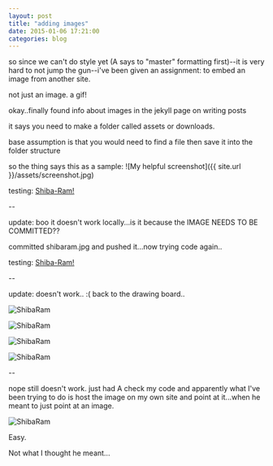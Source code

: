 ```yaml
---
layout: post
title: "adding images"
date: 2015-01-06 17:21:00
categories: blog
---
```

so since we can't do style yet (A says to "master" formatting first)--it is very hard to not jump the gun--i've been given an assignment: to embed an image from another site. 

not just an image. a gif!

okay..finally found info about images in the jekyll page on writing posts

it says you need to make a folder called assets or downloads. 

base assumption is that you would need to find a file then save it into the folder structure

so the thing says this as a sample: \!\[My helpful screenshot\]\(\{\{ site.url \}\}/assets/screenshot.jpg\)

testing: [Shiba-Ram!]({{site.url}}/assets/shibaram.jpg)

--

update: boo it doesn't work locally...is it because the IMAGE NEEDS TO BE COMMITTED??

committed shibaram.jpg and pushed it...now trying code again..

testing: [Shiba-Ram!]({{site.url}}/assets/shibaram.jpg)

--

update: doesn't work.. :( back to the drawing board..

![ShibaRam]({{site.url}}/assets/shibaram.jpg)

![ShibaRam]({{site.url}}/_assets/shibaram.jpg)

![ShibaRam]({{site.baseurl}}/assets/shibaram.jpg)

![ShibaRam]({{site.baseurl}}/_assets/shibaram.jpg)

--

nope still doesn't work. just had A check my code and apparently what I've been trying to do is host the image on my own site and point at it...when he meant to just point at an image. 

![ShibaRam](https://i.imgur.com/eW6LMB6.jpg)

Easy. 

Not what I thought he meant...